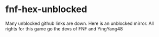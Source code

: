 # fnf-hex-unblocked
Many unblocked github links are down. Here is an unblocked mirror. All rights for this game go the devs of FNF and YingYang48
